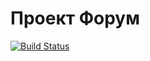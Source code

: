 # Проект Форум
[![Build Status](https://travis-ci.com/saimon494/job4j_forum.svg?branch=main)](https://travis-ci.com/saimon494/job4j_forum)


